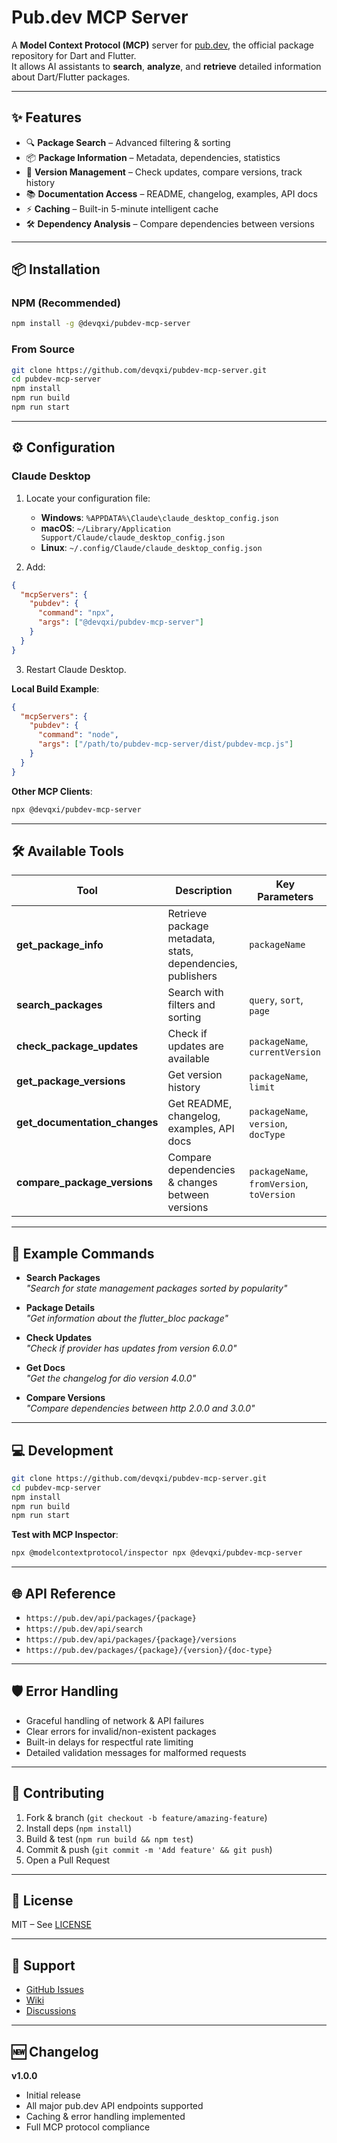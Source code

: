# Pub.dev MCP Server

A **Model Context Protocol (MCP)** server for [pub.dev](https://pub.dev), the official package repository for Dart and Flutter.  
It allows AI assistants to **search**, **analyze**, and **retrieve** detailed information about Dart/Flutter packages.

---

## ✨ Features
- 🔍 **Package Search** – Advanced filtering & sorting  
- 📦 **Package Information** – Metadata, dependencies, statistics  
- 🔄 **Version Management** – Check updates, compare versions, track history  
- 📚 **Documentation Access** – README, changelog, examples, API docs  
- ⚡ **Caching** – Built-in 5-minute intelligent cache  
- 🛠 **Dependency Analysis** – Compare dependencies between versions  

---

## 📦 Installation

### NPM (Recommended)
```bash
npm install -g @devqxi/pubdev-mcp-server
```

### From Source
```bash
git clone https://github.com/devqxi/pubdev-mcp-server.git
cd pubdev-mcp-server
npm install
npm run build
npm run start
```

---

## ⚙️ Configuration

### Claude Desktop
1. Locate your configuration file:  
   - **Windows**: `%APPDATA%\Claude\claude_desktop_config.json`  
   - **macOS**: `~/Library/Application Support/Claude/claude_desktop_config.json`  
   - **Linux**: `~/.config/Claude/claude_desktop_config.json`

2. Add:
```json
{
  "mcpServers": {
    "pubdev": {
      "command": "npx",
      "args": ["@devqxi/pubdev-mcp-server"]
    }
  }
}
```

3. Restart Claude Desktop.

**Local Build Example**:
```json
{
  "mcpServers": {
    "pubdev": {
      "command": "node",
      "args": ["/path/to/pubdev-mcp-server/dist/pubdev-mcp.js"]
    }
  }
}
```

**Other MCP Clients**:
```bash
npx @devqxi/pubdev-mcp-server
```

---

## 🛠 Available Tools

| Tool | Description | Key Parameters |
|------|-------------|----------------|
| **get_package_info** | Retrieve package metadata, stats, dependencies, publishers | `packageName` |
| **search_packages** | Search with filters and sorting | `query`, `sort`, `page` |
| **check_package_updates** | Check if updates are available | `packageName`, `currentVersion` |
| **get_package_versions** | Get version history | `packageName`, `limit` |
| **get_documentation_changes** | Get README, changelog, examples, API docs | `packageName`, `version`, `docType` |
| **compare_package_versions** | Compare dependencies & changes between versions | `packageName`, `fromVersion`, `toVersion` |

---

## 📖 Example Commands

- **Search Packages**  
  _"Search for state management packages sorted by popularity"_

- **Package Details**  
  _"Get information about the flutter_bloc package"_

- **Check Updates**  
  _"Check if provider has updates from version 6.0.0"_

- **Get Docs**  
  _"Get the changelog for dio version 4.0.0"_

- **Compare Versions**  
  _"Compare dependencies between http 2.0.0 and 3.0.0"_

---

## 💻 Development

```bash
git clone https://github.com/devqxi/pubdev-mcp-server.git
cd pubdev-mcp-server
npm install
npm run build
npm run start
```

**Test with MCP Inspector**:
```bash
npx @modelcontextprotocol/inspector npx @devqxi/pubdev-mcp-server
```

---

## 🌐 API Reference
- `https://pub.dev/api/packages/{package}`
- `https://pub.dev/api/search`
- `https://pub.dev/api/packages/{package}/versions`
- `https://pub.dev/packages/{package}/{version}/{doc-type}`

---

## 🛡 Error Handling
- Graceful handling of network & API failures  
- Clear errors for invalid/non-existent packages  
- Built-in delays for respectful rate limiting  
- Detailed validation messages for malformed requests  

---

## 🤝 Contributing
1. Fork & branch (`git checkout -b feature/amazing-feature`)  
2. Install deps (`npm install`)  
3. Build & test (`npm run build && npm test`)  
4. Commit & push (`git commit -m 'Add feature' && git push`)  
5. Open a Pull Request  

---

## 📜 License
MIT – See [LICENSE](LICENSE)

---

## 📢 Support
- [GitHub Issues](https://github.com/devqxi/pubdev-mcp-server/issues)  
- [Wiki](https://github.com/devqxi/pubdev-mcp-server/wiki)  
- [Discussions](https://github.com/devqxi/pubdev-mcp-server/discussions)  

---

## 🆕 Changelog
**v1.0.0**
- Initial release  
- All major pub.dev API endpoints supported  
- Caching & error handling implemented  
- Full MCP protocol compliance  
